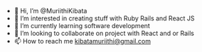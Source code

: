 - 👋 Hi, I’m @MuriithiKibata
- 👀 I’m interested in creating stuff with Ruby Rails and React JS
- 🌱 I’m currently learning software development
- 💞️ I’m looking to collaborate on project with React and or Rails
- 📫 How to reach me kibatamuriithi@gmail.com

<!---
MuriithiKibata/MuriithiKibata is a ✨ special ✨ repository because its `README.md` (this file) appears on your GitHub profile.
You can click the Preview link to take a look at your changes.
--->
